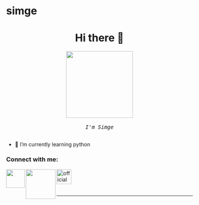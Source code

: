 # simge
# <h1 align="center">Hi there 👋</h1>

<div align="center">
    <img src="https://media3.giphy.com/media/HEPwfdu6T6svpPE1eN/200.webp?cid=ecf05e47j99y9mlzfk42vy8ujkcf5ei98ztta9mkt7o8mwlm&rid=200.webp&ct=s"
        width="180px" />
    <br />
    <br />
    <samp> <i> I'm Simge </i> </samp> 
</div>


##
- 🌱 I’m currently learning python

<h3 align="left">Connect with me:</h3>
<a href="mailto:smggngr51@gmail.com" ><img width="50px" align="left" src="https://img.icons8.com/color/48/4a90e2/gmail.png"/>
<a href="https://app.patika.dev/simgeg"><img src="https://miro.medium.com/max/3150/2*TZeK0kyHTRHVv3gUi8BtQg.png" width="80px" align="left">
<a href="https://www.linkedin.com/in/simge-g%C3%BCng%C3%B6r/"><img src="https://www.freepnglogos.com/uploads/official-linkedin-logo----17.png" width="40px" alt="official linkedin logo "/>
<br/>
<br/>
<hr>

